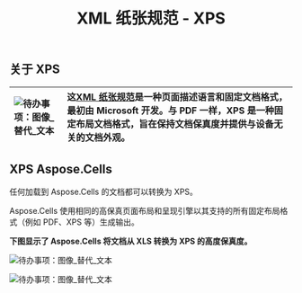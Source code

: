 ﻿---
title: XML 纸张规范 - XPS
linktitle: 聚苯乙烯
type: docs
weight: 30
url: /zh/java/xml-paper-specification-xps/
---
## **关于 XPS**

|![待办事项：图像_替代_文本](xml-paper-specification-xps_1.png)|这[XML 纸张规范](https://en.wikipedia.org/wiki/XML_Paper_Specification)是一种页面描述语言和固定文档格式，最初由 Microsoft 开发。与 PDF 一样，XPS 是一种固定布局文档格式，旨在保持文档保真度并提供与设备无关的文档外观。|
|:- |:- |
## **XPS Aspose.Cells**
任何加载到 Aspose.Cells 的文档都可以转换为 XPS。

Aspose.Cells 使用相同的高保真页面布局和呈现引擎以其支持的所有固定布局格式（例如 PDF、XPS 等）生成输出。

**下图显示了 Aspose.Cells 将文档从 XLS 转换为 XPS 的高度保真度。**

![待办事项：图像_替代_文本](xml-paper-specification-xps_2.png)

![待办事项：图像_替代_文本](xml-paper-specification-xps_3.png)
